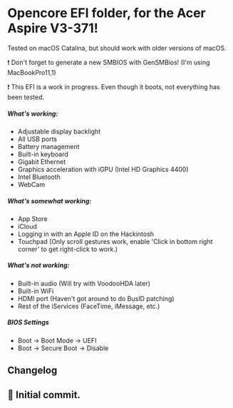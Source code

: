 # Opencore EFI folder, for the Acer Aspire V3-371!

Tested on macOS Catalina, but should work with older versions of macOS.

:exclamation: Don't forget to generate a new SMBIOS with GenSMBios! (I'm using MacBookPro11,1)

:exclamation: This EFI is a work in progress. Even though it boots, not everything has been tested.

##### What's working:
* Adjustable display backlight
* All USB ports
* Battery management
* Built-in keyboard
* Gigabit Ethernet
* Graphics acceleration with iGPU (Intel HD Graphics 4400)
* Intel Bluetooth
* WebCam

##### What's somewhat working:
* App Store
* iCloud
* Logging in with an Apple ID on the Hackintosh
* Touchpad (Only scroll gestures work, enable 'Click in bottom right corner' to get right-click to work.)

##### What's not working:
* Built-in audio (Will try with VoodooHDA later)
* Built-in WiFi
* HDMI port (Haven't got around to do BusID patching)
* Rest of the iServices (FaceTime, iMessage, etc.)

##### BIOS Settings
* Boot → Boot Mode → UEFI
* Boot → Secure Boot → Disable

## Changelog

## &#x1F34F;   Initial commit.